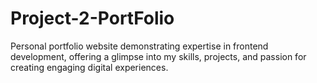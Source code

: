 # Project-2-PortFolio
Personal portfolio website demonstrating expertise in frontend development, offering a glimpse into my skills, projects, and passion for creating engaging digital experiences.
